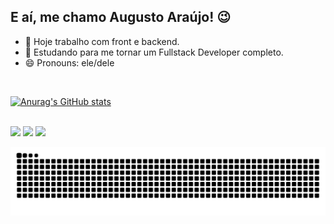 ## E aí, me chamo Augusto Araújo! 😉

- 🔭 Hoje trabalho com front e backend.
- 🌱 Estudando para me tornar um Fullstack Developer completo.
- 😄 Pronouns: ele/dele  
</br>
<div>
  <a href = "[https:](https://github.com/gutovinhal)">
  
   [![Anurag's GitHub stats](https://github-readme-stats.vercel.app/api?username=gutovinhal&show_icons=true&theme=dark)](https://github.com/gutovinhal/github-readme-stats)
</div>
</br>

<div> 
  <a href="https://instagram.com/_augustovinhal" target="_blank"><img src="https://img.shields.io/badge/-Instagram-%23E4405F?style=for-the-badge&logo=instagram&logoColor=white" target="_blank"></a>
  <a href = "mailto:augustovinhal@gmail.com"><img src="https://img.shields.io/badge/-Gmail-%23333?style=for-the-badge&logo=gmail&logoColor=white" target="_blank"></a>
  <a href="https://www.linkedin.com/in/augusto-vinhal-araujo" target="_blank"><img src="https://img.shields.io/badge/-LinkedIn-%230077B5?style=for-the-badge&logo=linkedin&logoColor=white" target="_blank"></a> 
  
</div>

![Snake animation](https://github.com/gutovinhal/gutovinhal/blob/output/github-contribution-grid-snake.svg)
